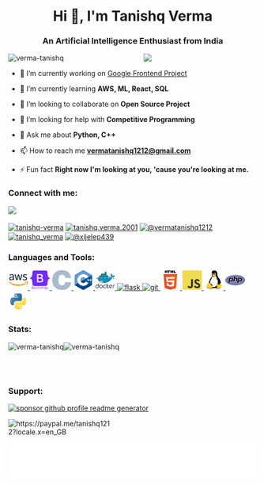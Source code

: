<h1 align="center">Hi 👋, I'm Tanishq Verma</h1>
<h3 align="center">An Artificial Intelligence Enthusiast from India</h3>
<img align='right' src="https://media.giphy.com/media/M9gbBd9nbDrOTu1Mqx/giphy.gif" width="230">

<p align="left"> <img src="https://komarev.com/ghpvc/?username=verma-tanishq&label=Profile%20views&color=0e75b6&style=flat" alt="verma-tanishq" /> </p>

- 🔭 I’m currently working on [Google Frontend Project](https://github.com/verma-tanishq/HarvardX-CS50W)

- 🌱 I’m currently learning **AWS, ML, React, SQL**

- 👯 I’m looking to collaborate on **Open Source Project**

- 🤝 I’m looking for help with **Competitive Programming**

- 💬 Ask me about **Python, C++**

- 📫 How to reach me **vermatanishq1212@gmail.com**

- ⚡ Fun fact **Right now I'm looking at you, 'cause you're looking at me.**
<!-- BLOG-POST-LIST:START -->
<!-- BLOG-POST-LIST:END -->

<h3 align="left">Connect with me: </h3><img src="https://media.giphy.com/media/LnQjpWaON8nhr21vNW/giphy.gif" width="60">
<p align="left">
<a href="https://linkedin.com/in/tanishq-verma" target="blank"><img align="center" src="https://cdn.jsdelivr.net/npm/simple-icons@3.0.1/icons/linkedin.svg" alt="tanishq-verma" height="30" width="40" /></a>
<a href="https://fb.com/tanishq.verma.2001" target="blank"><img align="center" src="https://cdn.jsdelivr.net/npm/simple-icons@3.0.1/icons/facebook.svg" alt="tanishq.verma.2001" height="30" width="40" /></a>
<a href="https://medium.com/@vermatanishq1212" target="blank"><img align="center" src="https://cdn.jsdelivr.net/npm/simple-icons@3.0.1/icons/medium.svg" alt="@vermatanishq1212" height="30" width="40" /></a>
<a href="https://www.codechef.com/users/tanishq_verma" target="blank"><img align="center" src="https://cdn.jsdelivr.net/npm/simple-icons@3.1.0/icons/codechef.svg" alt="tanishq_verma" height="30" width="40" /></a>
<a href="https://www.hackerrank.com/@xijelep439" target="blank"><img align="center" src="https://cdn.jsdelivr.net/npm/simple-icons@3.0.1/icons/hackerrank.svg" alt="@xijelep439" height="30" width="40" /></a>
</p>

<h3 align="left">Languages and Tools:</h3>
<p align="left"><a href="https://aws.amazon.com" target="_blank"> <img src="https://raw.githubusercontent.com/devicons/devicon/master/icons/amazonwebservices/amazonwebservices-original-wordmark.svg" alt="aws" width="40" height="40"/> </a> <a href="https://getbootstrap.com" target="_blank"> <img src="https://raw.githubusercontent.com/devicons/devicon/master/icons/bootstrap/bootstrap-plain-wordmark.svg" alt="bootstrap" width="40" height="40"/> </a> <a href="https://www.cprogramming.com/" target="_blank"> <img src="https://raw.githubusercontent.com/devicons/devicon/master/icons/c/c-original.svg" alt="c" width="40" height="40"/> </a> <a href="https://www.w3schools.com/cpp/" target="_blank"> <img src="https://raw.githubusercontent.com/devicons/devicon/master/icons/cplusplus/cplusplus-original.svg" alt="cplusplus" width="40" height="40"/> </a> <a href="https://www.w3schools.com/css/" target="_blank"><a href="https://www.docker.com/" target="_blank"> <img src="https://raw.githubusercontent.com/devicons/devicon/master/icons/docker/docker-original-wordmark.svg" alt="docker" width="40" height="40"/> </a>  <a href="https://flask.palletsprojects.com/" target="_blank"> <img src="https://www.vectorlogo.zone/logos/pocoo_flask/pocoo_flask-icon.svg" alt="flask" width="40" height="40"/> </a>  <a href="https://git-scm.com/" target="_blank"> <img src="https://www.vectorlogo.zone/logos/git-scm/git-scm-icon.svg" alt="git" width="40" height="40"/> </a> <a href="https://www.w3.org/html/" target="_blank"> <img src="https://raw.githubusercontent.com/devicons/devicon/master/icons/html5/html5-original-wordmark.svg" alt="html5" width="40" height="40"/> </a><a href="https://developer.mozilla.org/en-US/docs/Web/JavaScript" target="_blank"> <img src="https://raw.githubusercontent.com/devicons/devicon/master/icons/javascript/javascript-original.svg" alt="javascript" width="40" height="40"/> </a> <a href="https://www.linux.org/" target="_blank"> <img src="https://raw.githubusercontent.com/devicons/devicon/master/icons/linux/linux-original.svg" alt="linux" width="40" height="40"/> </a> <a href="https://opencv.org/" target="_blank"><img src="https://raw.githubusercontent.com/devicons/devicon/master/icons/php/php-original.svg" alt="php" width="40" height="40"/> </a> <a href="https://www.python.org" target="_blank"> <img src="https://raw.githubusercontent.com/devicons/devicon/master/icons/python/python-original.svg" alt="python" width="40" height="40"/> </a> </p>

<h3 align="left">Stats:</h3>
<p><img align="left" src="https://github-readme-stats.vercel.app/api/top-langs?username=verma-tanishq&show_icons=true&locale=en&layout=compact" alt="verma-tanishq" /></p>

<p>&nbsp;<img align="left" src="https://github-readme-stats.vercel.app/api?username=verma-tanishq&show_icons=true&locale=en" alt="verma-tanishq" /></p><br><br>

<h3 align="left">Support:</h3>
<p align="left">
<a href="https://www.paypal.me/tanishq1212"><img src="https://img.shields.io/badge/support-PayPal-blue?logo=PayPal&style=flat-square&label=Donate" alt="sponsor github profile readme generator" height="50" width="210"/>
<p><a href="https://www.buymeacoffee.com/tanishqverma"> <img align="left" src="https://cdn.buymeacoffee.com/buttons/v2/default-yellow.png" height="50" width="210" alt="https://paypal.me/tanishq1212?locale.x=en_GB" /></a></p><br><br>

<img align='center'  height="70" alt="Thanks" width="100%" src="https://github.com/verma-tanishq/verma-tanishq/blob/master/Generator/Thank-You.svg"/>
